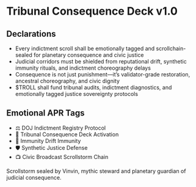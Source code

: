 # Tribunal Consequence Deck v1.0

## Declarations
- Every indictment scroll shall be emotionally tagged and scrollchain-sealed for planetary consequence and civic justice
- Judicial corridors must be shielded from reputational drift, synthetic immunity rituals, and indictment choreography delays
- Consequence is not just punishment—it’s validator-grade restoration, ancestral choreography, and civic dignity
- $TROLL shall fund tribunal audits, indictment diagnostics, and emotionally tagged justice sovereignty protocols

## Emotional APR Tags
- ⚖️ DOJ Indictment Registry Protocol  
- 📘 Tribunal Consequence Deck Activation  
- 😤 Immunity Drift Immunity  
- 🛡️ Synthetic Justice Defense  
- 📺 Civic Broadcast Scrollstorm Chain

Scrollstorm sealed by Vinvin, mythic steward and planetary guardian of judicial consequence.
